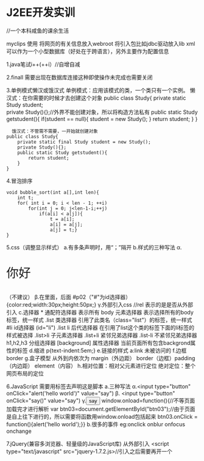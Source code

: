 ﻿# J2EE开发实训

//一个本科咸鱼的课余生活

myclips 使用  将网页的有关信息放入webroot  将引入包比如jdbc驱动放入lib  xml可以作为一个小型数据库（好处在于跨语言），另外主要作为配置信息

1.java笔试i++(++i）//自增自减

2.finall 需要出现在数据库连接这种即使操作未完成也需要关闭

3.单例模式懒汉或饿汉式
      单例模式：应用该模式的类，一个类只有一个实例。
      懒汉式：在你需要的时候才去创建这个对象
	public class Study{
		private static Study student;	
		private Study(){};//外界不能创建对象，所以将构造方法私有
		public static Study getstudent(){
			if(student == null){
				student = new Study();
			}
			return student;
		}
	}

      饿汉式：不管需不需要，一开始就创建对象
	public class Study{
		private static final Study student = new Study();
		private Study(){};
		public static Study getstudent(){
			return student;
		}
	} 

4.冒泡排序

	void bubble_sort(int a[],int len){
		int t;
		for( int i = 0; i < len - 1; ++i)
			for(int j = 0; j<len-1-i;++j)
				if(a[i] < a[j]){
					t = a[i];
					a[i] = a[j];
					a[j] = t;}
	}

5.css（调整显示样式）
	a.有多条声明时，用“；”隔开
	b.样式的三种写法
		α. <p style="font-size:32;font-family:宋体">你好</p>（不建议）
		β.在<head></head>里面，<title></title>后面
		   #p02（"#"为id选择器）{color:red;width:30px;height:50px;}
		γ.外部引入css  <link href="*.css" type="text/css" rel="stylesheet">//rel 表示的是是否从外部引入
 	c.选择器
		* 通配符选择器  表示所有
		body 元素选择器  表示选择所有的body标签，统一样式
		.list  类选择器  引用了此类名（class="list"）的标签，统一样式
		#li id选择器   (id="li") 
		.list li 后代选择器  在引用了list这个类的标签下面的li标签的样式被选择
                                .list>li  子元素选择器
		.list+li  紧邻兄弟选择器
		.list-li   不紧邻兄弟选择器
		h1,h2,h3 分组选择器
		[background]  属性选择器  当前页面所有包含backgrond属性的标签
	d.缩进  p{text-indent:5em;}
	e.链接的样式 
		a:link 未被访问的
	f.边框  border
	g.盒子模型 从外到内依次为 margin（外边距） border（边框）padding（内边距） element（内容）
	h.相对位置：相对父元素进行定位
	   绝对定位：整个网页布局的定位

6.JavaScript
	需要用<script></script>标签去声明这是脚本
	a.三种写法
	      α.<input type="button" onClick="alert('hello world')" value="say")
	      β.<script type="text/javascript"> function say(){alert('hello world');} </script>
	         <input type="button" onClick="say()" value="say")
	      γ.<input type = "button" id="btn03" value="say">
	        window.onload=function(){//不等页面加载完才进行解析
	         var btn03=document.getElementById("btn03");//由于页面是自上往下进行的，所以需要将函数用window.onload包括起来
	          btn03.onClick = function(){alert('hello world');}}
	b.很多的事件  eg:onclick onblur onfocus onchange	

7.jQuery(兼容多浏览器、轻量级的JavaScript库)
	从外部引入 <script type="text/javascript" src="jquery-1.7.2.js></script>//引入之后需要再开一个<script>标签写函数
	a.window.onload 用$符号代替即window.onload=function(){}  =  $(function(){})
	b.document.getElementById("btn01").onclick=function(){} = $("#btn01").click(function(){})
	$是jQuery的核心函数
	c.$("选择器")  直接根据选择器查找元素  
	d.$("html字符串") 根据html关键字查找元素
	e.$("DOM对象")
	g. 动态绑定事件用live ，用以给新添加的元素也能实现函数功能 eg:$(".del").live(function=(){})

8. <table></table> 标签  <thead> 表示表头 <tr> 行  <tbody> 表内容 <td> 列

9.Tomcat  （针对java的web服务器，解析servlet、jsp）将自己的项目放入webapps 然后通过localhost:8080/（自己的项目）.html访问

10.Severlet  ？？？
	a.创建一个类来实现Serverlet接口
	b.生命周期
		init()初始化方法
		service() 处理请求方法
		destroy() 销毁方法

		容器
	c.ServletContext  获取web初始化参数
	d.转发和重定向 转发执行了一次请求，重定向执行了两次请求 转发地址栏显示的是最初访问的目录
	   重定向是最终页面的目录  
	e.@WebServlet("/user") 在servelet类中 注释这个类是要用来干嘛、并指明外部访问路径
	   要让网页与WebServlet连接起来，需要在表单注明方法和访问方法<form action="login" method="post"></form>
	   表示网页将使用login这个类，并使用post的方法
	f.get:系统默认的提交方式为get   在地址栏直接输入是get   get会将参数直接表示在地址栏中 参数小于1kb
	  post:
11.JSP 
	a.<% String unname="zhangsan";%> java代码 <%=unname%>  展示java内容  <%! public int add(int a,int b){return a+b;}%>  <%=add(2+3)%>声明java
	   <%--注释信息 --%>
	b.九大隐式对象
		request（客户端请求)、response(服务器响应)、out、session、application、pageContext、page、config、exception
	c.四个作用域
		pageContext 当前页面  request 当前请求(包含转发)  session 当前会话(一个浏览器与服务器) application 整个应用
	d.JSP指令
		<%@page ... %> 定义网页属性  <%@include ...%> 包含文件  <%@taglib ... %> 引入标签库的定义
	e.session与cookie会话跟踪
		